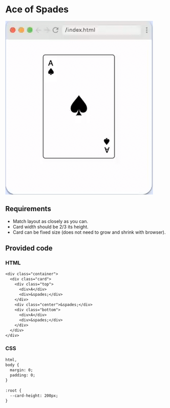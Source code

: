 # Ace of Spades

![Ace of Spades](./AceOfSpades.png)

## Requirements

- Match layout as closely as you can.
- Card width should be 2/3 its height.
- Card can be fixed size (does not need to grow and shrink with browser).

## Provided code

### HTML

    <div class="container">
      <div class="card">
        <div class="top">
          <div>A</div>
          <div>&spades;</div>
        </div>
        <div class="center">&spades;</div>
        <div class="bottom">
          <div>A</div>
          <div>&spades;</div>
        </div>
      </div>
    </div>

### CSS

    html,
    body {
      margin: 0;
      padding: 0;
    }

    :root {
      --card-height: 200px;
    }
